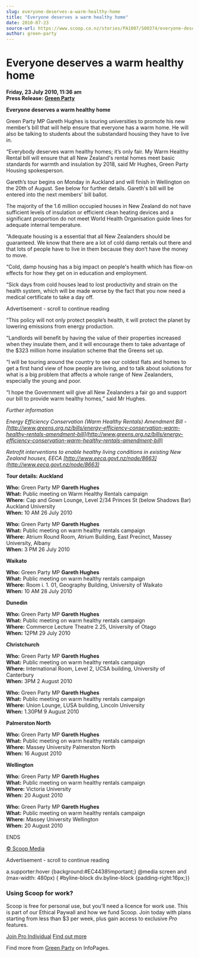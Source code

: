 ```yaml
---
slug: everyone-deserves-a-warm-healthy-home
title: "Everyone deserves a warm healthy home"
date: 2010-07-23
source-url: https://www.scoop.co.nz/stories/PA1007/S00374/everyone-deserves-a-warm-healthy-home.htm
author: green-party
---
```

Everyone deserves a warm healthy home
=====================================

**Friday, 23 July 2010, 11:36 am**  
**Press Release: [Green Party](https://info.scoop.co.nz/Green_Party)**

**Everyone deserves a warm healthy home**

Green Party MP Gareth Hughes is touring universities to promote his new member’s bill that will help ensure that everyone has a warm home. He will also be talking to students about the substandard housing they have to live in.

“Everybody deserves warm healthy homes; it’s only fair. My Warm Healthy Rental bill will ensure that all New Zealand's rental homes meet basic standards for warmth and insulation by 2018, said Mr Hughes, Green Party Housing spokesperson.

Gareth’s tour begins on Monday in Auckland and will finish in Wellington on the 20th of August. See below for further details. Gareth's bill will be entered into the next members' bill ballot.

The majority of the 1.6 million occupied houses in New Zealand do not have sufficient levels of insulation or efficient clean heating devices and a significant proportion do not meet World Health Organisation guide lines for adequate internal temperature.

“Adequate housing is a essential that all New Zealanders should be guaranteed. We know that there are a lot of cold damp rentals out there and that lots of people have to live in them because they don’t have the money to move.

“Cold, damp housing has a big impact on people's health which has flow-on effects for how they get on in education and employment.

“Sick days from cold houses lead to lost productivity and strain on the health system, which will be made worse by the fact that you now need a medical certificate to take a day off.

Advertisement - scroll to continue reading





“This policy will not only protect people’s health, it will protect the planet by lowering emissions from energy production.

“Landlords will benefit by having the value of their properties increased when they insulate them, and it will encourage them to take advantage of the $323 million home insulation scheme that the Greens set up.

“I will be touring around the country to see our coldest flats and homes to get a first hand view of how people are living, and to talk about solutions for what is a big problem that affects a whole range of New Zealanders, especially the young and poor.

“I hope the Government will give all New Zealanders a fair go and support our bill to provide warm healthy homes,” said Mr Hughes.

_Further information_

_Energy Efficiency Conservation (Warm Healthy Rentals) Amendment Bill - [http://www.greens.org.nz/bills/energy-efficiency-conservation-warm-healthy-rentals-amendment-bill](http://www.greens.org.nz/bills/energy-efficiency-conservation-warm-healthy-rentals-amendment-bill)_

_Retrofit interventions to enable healthy living conditions in existing New Zealand houses, EECA [http://www.eeca.govt.nz/node/8663](http://www.eeca.govt.nz/node/8663)_

  
**Tour details: Auckland**

**Who:** Green Party MP **Gareth Hughes**  
**What:** Public meeting on Warm Healthy Rentals campaign  
**Where:** Cap and Gown Lounge, Level 2/34 Princes St (below Shadows Bar) Auckland University  
**When:** 10 AM 26 July 2010

**Who:** Green Party MP **Gareth Hughes**  
**What:** Public meeting on warm healthy rentals campaign  
**Where:** Atrium Round Room, Atrium Building, East Precinct, Massey University, Albany  
**When:** 3 PM 26 July 2010

**Waikato**

**Who:** Green Party MP **Gareth Hughes**  
**What:** Public meeting on warm healthy rentals campaign  
**Where:** Room i. 1. 01, Geography Building, University of Waikato  
**When:** 10 AM 28 July 2010

**Dunedin**

**Who:** Green Party MP **Gareth Hughes**  
**What:** Public meeting on warm healthy rentals campaign  
**Where:** Commerce Lecture Theatre 2.25, University of Otago  
**When:** 12PM 29 July 2010

**Christchurch**

**Who:** Green Party MP **Gareth Hughes**  
**What:** Public meeting on warm healthy rentals campaign  
**Where:** International Room, Level 2, UCSA building, University of Canterbury  
**When:** 3PM 2 August 2010

**Who:** Green Party MP **Gareth Hughes**  
**What:** Public meeting on warm healthy rentals campaign  
**Where:** Union Lounge, LUSA building, Lincoln University  
**When:** 1.30PM 9 August 2010

**Palmerston North**

**Who:** Green Party MP **Gareth Hughes**  
**What:** Public meeting on warm healthy rentals campaign  
**Where:** Massey University Palmerston North  
**When:** 16 August 2010

**Wellington**

**Who:** Green Party MP **Gareth Hughes**  
**What:** Public meeting on warm healthy rentals campaign  
**Where:** Victoria University  
**When:** 20 August 2010

**Who:** Green Party MP **Gareth Hughes**  
**What:** Public meeting on warm healthy rentals campaign  
**Where:** Massey University Wellington  
**When:** 20 August 2010

ENDS

  

[© Scoop Media](http://www.scoop.co.nz/about/terms.html)  

Advertisement - scroll to continue reading



a.supporter:hover {background:#EC4438!important;} @media screen and (max-width: 480px) { #byline-block div.byline-block {padding-right:16px;}}

### Using Scoop for work?

Scoop is free for personal use, but you’ll need a licence for work use. This is part of our Ethical Paywall and how we fund Scoop. Join today with plans starting from less than $3 per week, plus gain access to exclusive _Pro_ features.  
  
[Join Pro Individual](https://pro.scoop.co.nz/Individual/?from=ProIn24) [Find out more](https://pro.scoop.co.nz/using-scoop-for-work/?from=ProIn24)

Find more from [Green Party](https://info.scoop.co.nz/Green_Party) on InfoPages.